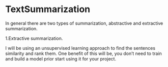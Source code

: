 # TextSummarization

In general there are two types of summarization, abstractive and extractive summarization.

<p>1.Extractive summarization.<p/>
I will be using an unsupervised learning approach to find the sentences similarity and rank them. 
One benefit of this will be, you don’t need to train and build a model prior start using it for your project.

